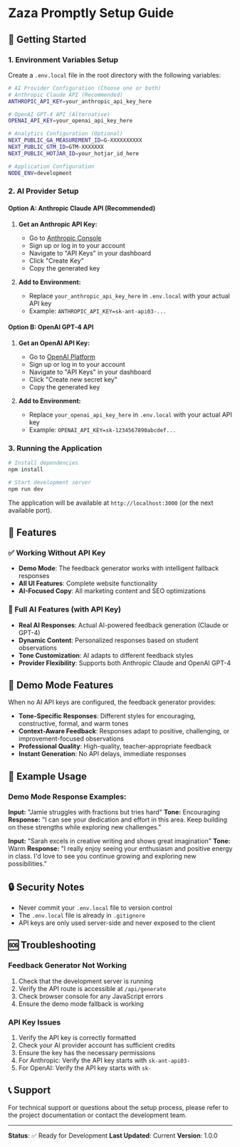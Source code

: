 # Zaza Promptly Setup Guide

## 🚀 Getting Started

### 1. Environment Variables Setup

Create a `.env.local` file in the root directory with the following variables:

```bash
# AI Provider Configuration (Choose one or both)
# Anthropic Claude API (Recommended)
ANTHROPIC_API_KEY=your_anthropic_api_key_here

# OpenAI GPT-4 API (Alternative)
OPENAI_API_KEY=your_openai_api_key_here

# Analytics Configuration (Optional)
NEXT_PUBLIC_GA_MEASUREMENT_ID=G-XXXXXXXXXX
NEXT_PUBLIC_GTM_ID=GTM-XXXXXXX
NEXT_PUBLIC_HOTJAR_ID=your_hotjar_id_here

# Application Configuration
NODE_ENV=development
```

### 2. AI Provider Setup

#### Option A: Anthropic Claude API (Recommended)

1. **Get an Anthropic API Key:**
   - Go to [Anthropic Console](https://console.anthropic.com/)
   - Sign up or log in to your account
   - Navigate to "API Keys" in your dashboard
   - Click "Create Key"
   - Copy the generated key

2. **Add to Environment:**
   - Replace `your_anthropic_api_key_here` in `.env.local` with your actual API key
   - Example: `ANTHROPIC_API_KEY=sk-ant-api03-...`

#### Option B: OpenAI GPT-4 API

1. **Get an OpenAI API Key:**
   - Go to [OpenAI Platform](https://platform.openai.com/)
   - Sign up or log in to your account
   - Navigate to "API Keys" in your dashboard
   - Click "Create new secret key"
   - Copy the generated key

2. **Add to Environment:**
   - Replace `your_openai_api_key_here` in `.env.local` with your actual API key
   - Example: `OPENAI_API_KEY=sk-1234567890abcdef...`

### 3. Running the Application

```bash
# Install dependencies
npm install

# Start development server
npm run dev
```

The application will be available at `http://localhost:3000` (or the next available port).

## 🔧 Features

### ✅ Working Without API Key
- **Demo Mode**: The feedback generator works with intelligent fallback responses
- **All UI Features**: Complete website functionality
- **AI-Focused Copy**: All marketing content and SEO optimizations

### 🚀 Full AI Features (with API Key)
- **Real AI Responses**: Actual AI-powered feedback generation (Claude or GPT-4)
- **Dynamic Content**: Personalized responses based on student observations
- **Tone Customization**: AI adapts to different feedback styles
- **Provider Flexibility**: Supports both Anthropic Claude and OpenAI GPT-4

## 🎯 Demo Mode Features

When no AI API keys are configured, the feedback generator provides:

- **Tone-Specific Responses**: Different styles for encouraging, constructive, formal, and warm tones
- **Context-Aware Feedback**: Responses adapt to positive, challenging, or improvement-focused observations
- **Professional Quality**: High-quality, teacher-appropriate feedback
- **Instant Generation**: No API delays, immediate responses

## 📝 Example Usage

### Demo Mode Response Examples:

**Input:** "Jamie struggles with fractions but tries hard"
**Tone:** Encouraging
**Response:** "I can see your dedication and effort in this area. Keep building on these strengths while exploring new challenges."

**Input:** "Sarah excels in creative writing and shows great imagination"
**Tone:** Warm
**Response:** "I really enjoy seeing your enthusiasm and positive energy in class. I'd love to see you continue growing and exploring new possibilities."

## 🔒 Security Notes

- Never commit your `.env.local` file to version control
- The `.env.local` file is already in `.gitignore`
- API keys are only used server-side and never exposed to the client

## 🆘 Troubleshooting

### Feedback Generator Not Working
1. Check that the development server is running
2. Verify the API route is accessible at `/api/generate`
3. Check browser console for any JavaScript errors
4. Ensure the demo mode fallback is working

### API Key Issues
1. Verify the API key is correctly formatted
2. Check your AI provider account has sufficient credits
3. Ensure the key has the necessary permissions
4. For Anthropic: Verify the API key starts with `sk-ant-api03-`
5. For OpenAI: Verify the API key starts with `sk-`

## 📞 Support

For technical support or questions about the setup process, please refer to the project documentation or contact the development team.

---

**Status**: ✅ Ready for Development
**Last Updated**: Current
**Version**: 1.0.0 